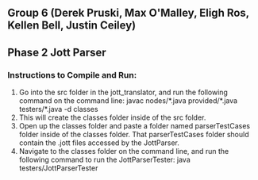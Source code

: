 ## Group 6 (Derek Pruski, Max O'Malley, Eligh Ros, Kellen Bell, Justin Ceiley)

## Phase 2 Jott Parser


### Instructions to Compile and Run:
1. Go into the src folder in the jott_translator, and run the following command on the command line: 
javac nodes/\*.java provided/\*.java testers/\*.java -d classes
2. This will create the classes folder inside of the src folder. 
3. Open up the classes folder and paste a folder named parserTestCases folder inside of the classes folder.  That parserTestCases folder should contain the .jott files accessed by the JottParser.
4. Navigate to the classes folder on the command line, and run the following command to run the JottParserTester: java testers/JottParserTester
